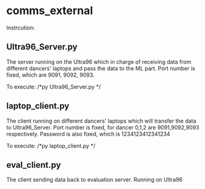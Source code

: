 # comms_external
Instrcution:

## Ultra96_Server.py
  The server running on the Ultra96 which in charge of receiving data from different dancers' laptops and pass the data to the ML part. 
  Port number is fixed, which are 9091, 9092, 9093.

  To execute:
  /*py Ultra96_Server.py */
  
## laptop_client.py
  The client running on different dancers' laptops which will transfer the data to Ultra96_Server.
  Port number is fixed, for dancer 0,1,2 are 9091,9092,9093 respectively.
  Password is also fixed, which is 1234123412341234
  
  To execute:
  /*py laptop_client.py */
  
## eval_client.py
  The client sending data back to evaluation server. Running on Ultra96
